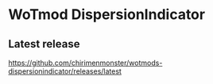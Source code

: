 # WoTmod DispersionIndicator

## Latest release
https://github.com/chirimenmonster/wotmods-dispersionindicator/releases/latest

